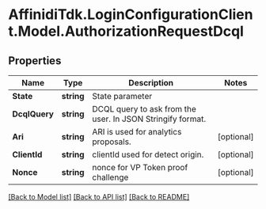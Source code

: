# AffinidiTdk.LoginConfigurationClient.Model.AuthorizationRequestDcql

## Properties

Name | Type | Description | Notes
------------ | ------------- | ------------- | -------------
**State** | **string** | State parameter | 
**DcqlQuery** | **string** | DCQL query to ask from the user. In JSON Stringify format. | 
**Ari** | **string** | ARI is used for analytics proposals. | [optional] 
**ClientId** | **string** | clientId used for detect origin. | [optional] 
**Nonce** | **string** | nonce for VP Token proof challenge | [optional] 

[[Back to Model list]](../README.md#documentation-for-models) [[Back to API list]](../README.md#documentation-for-api-endpoints) [[Back to README]](../README.md)

